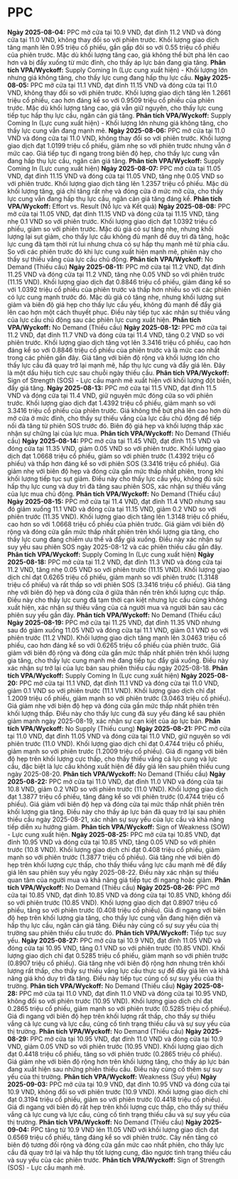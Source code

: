 # PPC

**Ngày 2025-08-04:** PPC mở cửa tại 10.9 VND, đạt đỉnh 11.2 VND và đóng cửa tại 11.0 VND, không thay đổi so với phiên trước. Khối lượng giao dịch tăng mạnh lên 0.95 triệu cổ phiếu, gần gấp đôi so với 0.55 triệu cổ phiếu của phiên trước. Mặc dù khối lượng tăng cao, giá không thể bứt phá lên cao hơn và bị đẩy xuống từ mức đỉnh, cho thấy áp lực bán đang gia tăng. **Phân tích VPA/Wyckoff:** Supply Coming In (Lực cung xuất hiện) - Khối lượng lớn nhưng giá không tăng, cho thấy lực cung đang hấp thụ lực cầu.
**Ngày 2025-08-05:** PPC mở cửa tại 11.1 VND, đạt đỉnh 11.15 VND và đóng cửa tại 11.0 VND, không thay đổi so với phiên trước. Khối lượng giao dịch tăng lên 1.2661 triệu cổ phiếu, cao hơn đáng kể so với 0.9509 triệu cổ phiếu của phiên trước. Mặc dù khối lượng tăng cao, giá vẫn giữ nguyên, cho thấy lực cung tiếp tục hấp thụ lực cầu, ngăn cản giá tăng. **Phân tích VPA/Wyckoff:** Supply Coming In (Lực cung xuất hiện) - Khối lượng lớn nhưng giá không tăng, cho thấy lực cung vẫn đang mạnh mẽ.
**Ngày 2025-08-06:** PPC mở cửa tại 11.0 VND và đóng cửa tại 11.0 VND, không thay đổi so với phiên trước. Khối lượng giao dịch đạt 1.0199 triệu cổ phiếu, giảm nhẹ so với phiên trước nhưng vẫn ở mức cao. Giá tiếp tục đi ngang trong biên độ hẹp, cho thấy lực cung vẫn đang hấp thụ lực cầu, ngăn cản giá tăng. **Phân tích VPA/Wyckoff:** Supply Coming In (Lực cung xuất hiện)
**Ngày 2025-08-07:** PPC mở cửa tại 11.05 VND, đạt đỉnh 11.15 VND và đóng cửa tại 11.05 VND, tăng nhẹ 0.05 VND so với phiên trước. Khối lượng giao dịch tăng lên 1.2357 triệu cổ phiếu. Mặc dù khối lượng tăng, giá chỉ tăng rất nhẹ và đóng cửa ở mức mở cửa, cho thấy lực cung vẫn đang hấp thụ lực cầu, ngăn cản giá tăng đáng kể. **Phân tích VPA/Wyckoff:** Effort vs. Result (Nỗ lực và Kết quả)
**Ngày 2025-08-08:** PPC mở cửa tại 11.05 VND, đạt đỉnh 11.15 VND và đóng cửa tại 11.15 VND, tăng nhẹ 0.1 VND so với phiên trước. Khối lượng giao dịch đạt 1.0392 triệu cổ phiếu, giảm so với phiên trước. Mặc dù giá có sự tăng nhẹ, nhưng khối lượng lại sụt giảm, cho thấy lực cầu không đủ mạnh để duy trì đà tăng, hoặc lực cung đã tạm thời rút lui nhưng chưa có sự hấp thụ mạnh mẽ từ phía cầu. So với các phiên trước đó khi lực cung xuất hiện mạnh mẽ, phiên này cho thấy sự thiếu vắng của lực cầu chủ động. **Phân tích VPA/Wyckoff:** No Demand (Thiếu cầu)
**Ngày 2025-08-11:** PPC mở cửa tại 11.2 VND, đạt đỉnh 11.25 VND và đóng cửa tại 11.2 VND, tăng nhẹ 0.05 VND so với phiên trước (11.15 VND). Khối lượng giao dịch đạt 0.8846 triệu cổ phiếu, giảm đáng kể so với 1.0392 triệu cổ phiếu của phiên trước và thấp hơn nhiều so với các phiên có lực cung mạnh trước đó. Mặc dù giá có tăng nhẹ, nhưng khối lượng sụt giảm và biên độ giá hẹp cho thấy lực cầu yếu, không đủ mạnh để đẩy giá lên cao hơn một cách thuyết phục. Điều này tiếp tục xác nhận sự thiếu vắng của lực cầu chủ động sau các phiên lực cung xuất hiện. **Phân tích VPA/Wyckoff:** No Demand (Thiếu cầu)
**Ngày 2025-08-12:** PPC mở cửa tại 11.2 VND, đạt đỉnh 11.7 VND và đóng cửa tại 11.4 VND, tăng 0.2 VND so với phiên trước. Khối lượng giao dịch tăng vọt lên 3.3416 triệu cổ phiếu, cao hơn đáng kể so với 0.8846 triệu cổ phiếu của phiên trước và là mức cao nhất trong các phiên gần đây. Giá tăng với biên độ rộng và khối lượng lớn cho thấy lực cầu đã quay trở lại mạnh mẽ, hấp thụ lực cung và đẩy giá lên. Đây là một dấu hiệu tích cực sau chuỗi ngày thiếu cầu. **Phân tích VPA/Wyckoff:** Sign of Strength (SOS) - Lực cầu mạnh mẽ xuất hiện với khối lượng đột biến, đẩy giá tăng.
**Ngày 2025-08-13:** PPC mở cửa tại 11.5 VND, đạt đỉnh 11.5 VND và đóng cửa tại 11.4 VND, giữ nguyên mức đóng cửa so với phiên trước. Khối lượng giao dịch đạt 1.4392 triệu cổ phiếu, giảm mạnh so với 3.3416 triệu cổ phiếu của phiên trước. Giá không thể bứt phá lên cao hơn dù mở cửa ở mức đỉnh, cho thấy sự thiếu vắng của lực cầu chủ động để tiếp nối đà tăng từ phiên SOS trước đó. Biên độ giá hẹp và khối lượng thấp xác nhận sự chững lại của lực mua. **Phân tích VPA/Wyckoff:** No Demand (Thiếu cầu)
**Ngày 2025-08-14:** PPC mở cửa tại 11.45 VND, đạt đỉnh 11.5 VND và đóng cửa tại 11.35 VND, giảm 0.05 VND so với phiên trước. Khối lượng giao dịch đạt 1.0668 triệu cổ phiếu, giảm so với phiên trước (1.4392 triệu cổ phiếu) và thấp hơn đáng kể so với phiên SOS (3.3416 triệu cổ phiếu). Giá giảm nhẹ với biên độ hẹp và đóng cửa gần mức thấp nhất phiên, trong khi khối lượng tiếp tục sụt giảm. Điều này cho thấy lực cầu yếu, không đủ sức hấp thụ lực cung và duy trì đà tăng sau phiên SOS, xác nhận sự thiếu vắng của lực mua chủ động. **Phân tích VPA/Wyckoff:** No Demand (Thiếu cầu)
**Ngày 2025-08-15:** PPC mở cửa tại 11.4 VND, đạt đỉnh 11.4 VND nhưng sau đó giảm xuống 11.1 VND và đóng cửa tại 11.15 VND, giảm 0.2 VND so với phiên trước (11.35 VND). Khối lượng giao dịch tăng lên 1.3148 triệu cổ phiếu, cao hơn so với 1.0668 triệu cổ phiếu của phiên trước. Giá giảm với biên độ rộng và đóng cửa gần mức thấp nhất phiên trên khối lượng gia tăng, cho thấy lực cung đang chiếm ưu thế và đẩy giá xuống. Điều này xác nhận sự suy yếu sau phiên SOS ngày 2025-08-12 và các phiên thiếu cầu gần đây. **Phân tích VPA/Wyckoff:** Supply Coming In (Lực cung xuất hiện)
**Ngày 2025-08-18:** PPC mở cửa tại 11.2 VND, đạt đỉnh 11.3 VND và đóng cửa tại 11.2 VND, tăng nhẹ 0.05 VND so với phiên trước (11.15 VND). Khối lượng giao dịch chỉ đạt 0.6265 triệu cổ phiếu, giảm mạnh so với phiên trước (1.3148 triệu cổ phiếu) và rất thấp so với phiên SOS (3.3416 triệu cổ phiếu). Giá tăng nhẹ với biên độ hẹp và đóng cửa ở giữa thân nến trên khối lượng cực thấp. Điều này cho thấy lực cung đã tạm thời cạn kiệt nhưng lực cầu cũng không xuất hiện, xác nhận sự thiếu vắng của cả người mua và người bán sau các phiên suy yếu gần đây. **Phân tích VPA/Wyckoff:** No Demand (Thiếu cầu)
**Ngày 2025-08-19:** PPC mở cửa tại 11.25 VND, đạt đỉnh 11.35 VND nhưng sau đó giảm xuống 11.05 VND và đóng cửa tại 11.1 VND, giảm 0.1 VND so với phiên trước (11.2 VND). Khối lượng giao dịch tăng mạnh lên 3.0463 triệu cổ phiếu, cao hơn đáng kể so với 0.6265 triệu cổ phiếu của phiên trước. Giá giảm với biên độ rộng và đóng cửa gần mức thấp nhất phiên trên khối lượng gia tăng, cho thấy lực cung mạnh mẽ đang tiếp tục đẩy giá xuống. Điều này xác nhận sự trở lại của lực bán sau phiên thiếu cầu ngày 2025-08-18. **Phân tích VPA/Wyckoff:** Supply Coming In (Lực cung xuất hiện)
**Ngày 2025-08-20:** PPC mở cửa tại 11.1 VND, đạt đỉnh 11.1 VND và đóng cửa tại 11.0 VND, giảm 0.1 VND so với phiên trước (11.1 VND). Khối lượng giao dịch chỉ đạt 1.2009 triệu cổ phiếu, giảm mạnh so với phiên trước (3.0463 triệu cổ phiếu). Giá giảm nhẹ với biên độ hẹp và đóng cửa gần mức thấp nhất phiên trên khối lượng thấp. Điều này cho thấy lực cung đã suy yếu đáng kể sau phiên giảm mạnh ngày 2025-08-19, xác nhận sự cạn kiệt của áp lực bán. **Phân tích VPA/Wyckoff:** No Supply (Thiếu cung)
**Ngày 2025-08-21:** PPC mở cửa tại 11.0 VND, đạt đỉnh 11.05 VND và đóng cửa tại 11.0 VND, giữ nguyên so với phiên trước (11.0 VND). Khối lượng giao dịch chỉ đạt 0.4744 triệu cổ phiếu, giảm mạnh so với phiên trước (1.2009 triệu cổ phiếu). Giá đi ngang với biên độ hẹp trên khối lượng cực thấp, cho thấy thiếu vắng cả lực cung và lực cầu, đặc biệt là lực cầu không xuất hiện để đẩy giá lên sau phiên thiếu cung ngày 2025-08-20. **Phân tích VPA/Wyckoff:** No Demand (Thiếu cầu)
**Ngày 2025-08-22:** PPC mở cửa tại 11.0 VND, đạt đỉnh 11.0 VND và đóng cửa tại 10.8 VND, giảm 0.2 VND so với phiên trước (11.0 VND). Khối lượng giao dịch đạt 1.3877 triệu cổ phiếu, tăng đáng kể so với phiên trước (0.4744 triệu cổ phiếu). Giá giảm với biên độ hẹp và đóng cửa tại mức thấp nhất phiên trên khối lượng gia tăng. Điều này cho thấy áp lực bán đã quay trở lại sau phiên thiếu cầu ngày 2025-08-21, xác nhận sự suy yếu của lực cầu và khả năng tiếp diễn xu hướng giảm. **Phân tích VPA/Wyckoff:** Sign of Weakness (SOW) - Lực cung xuất hiện.
**Ngày 2025-08-25:** PPC mở cửa tại 10.85 VND, đạt đỉnh 10.95 VND và đóng cửa tại 10.85 VND, tăng 0.05 VND so với phiên trước (10.8 VND). Khối lượng giao dịch chỉ đạt 0.408 triệu cổ phiếu, giảm mạnh so với phiên trước (1.3877 triệu cổ phiếu). Giá tăng nhẹ với biên độ hẹp trên khối lượng cực thấp, cho thấy thiếu vắng lực cầu mạnh mẽ để đẩy giá lên sau phiên suy yếu ngày 2025-08-22. Điều này xác nhận sự thiếu quan tâm của người mua và khả năng giá tiếp tục đi ngang hoặc giảm. **Phân tích VPA/Wyckoff:** No Demand (Thiếu cầu)
**Ngày 2025-08-26:** PPC mở cửa tại 10.85 VND, đạt đỉnh 10.85 VND và đóng cửa tại 10.85 VND, không đổi so với phiên trước (10.85 VND). Khối lượng giao dịch đạt 0.8907 triệu cổ phiếu, tăng so với phiên trước (0.408 triệu cổ phiếu). Giá đi ngang với biên độ hẹp trên khối lượng gia tăng, cho thấy lực cung vẫn đang hiện diện và hấp thụ lực cầu, ngăn cản giá tăng. Điều này củng cố sự suy yếu của thị trường sau phiên thiếu cầu trước đó. **Phân tích VPA/Wyckoff:** Tiếp tục suy yếu.
**Ngày 2025-08-27:** PPC mở cửa tại 10.9 VND, đạt đỉnh 11.05 VND và đóng cửa tại 10.95 VND, tăng 0.1 VND so với phiên trước (10.85 VND). Khối lượng giao dịch chỉ đạt 0.5285 triệu cổ phiếu, giảm mạnh so với phiên trước (0.8907 triệu cổ phiếu). Giá tăng nhẹ với biên độ rộng hơn nhưng trên khối lượng rất thấp, cho thấy sự thiếu vắng lực cầu thực sự để đẩy giá lên và khả năng giá khó duy trì đà tăng. Điều này tiếp tục củng cố sự suy yếu của thị trường. **Phân tích VPA/Wyckoff:** No Demand (Thiếu cầu)
**Ngày 2025-08-28:** PPC mở cửa tại 11.0 VND, đạt đỉnh 11.0 VND và đóng cửa tại 10.95 VND, không đổi so với phiên trước (10.95 VND). Khối lượng giao dịch chỉ đạt 0.2865 triệu cổ phiếu, giảm mạnh so với phiên trước (0.5285 triệu cổ phiếu). Giá đi ngang với biên độ hẹp trên khối lượng rất thấp, cho thấy sự thiếu vắng cả lực cung và lực cầu, củng cố tình trạng thiếu cầu và sự suy yếu của thị trường. **Phân tích VPA/Wyckoff:** No Demand (Thiếu cầu)
**Ngày 2025-08-29:** PPC mở cửa tại 10.95 VND, đạt đỉnh 11.0 VND và đóng cửa tại 10.9 VND, giảm 0.05 VND so với phiên trước (10.95 VND). Khối lượng giao dịch đạt 0.4418 triệu cổ phiếu, tăng so với phiên trước (0.2865 triệu cổ phiếu). Giá giảm nhẹ với biên độ rộng hơn trên khối lượng tăng, cho thấy áp lực bán đang xuất hiện sau những phiên thiếu cầu. Điều này củng cố thêm sự suy yếu của thị trường. **Phân tích VPA/Wyckoff:** Weakness (Suy yếu)
**Ngày 2025-09-03:** PPC mở cửa tại 10.9 VND, đạt đỉnh 10.95 VND và đóng cửa tại 10.9 VND, không đổi so với phiên trước (10.9 VND). Khối lượng giao dịch chỉ đạt 0.3194 triệu cổ phiếu, giảm so với phiên trước (0.4418 triệu cổ phiếu). Giá đi ngang với biên độ rất hẹp trên khối lượng cực thấp, cho thấy sự thiếu vắng cả lực cung và lực cầu, củng cố tình trạng thiếu cầu và sự suy yếu của thị trường. **Phân tích VPA/Wyckoff:** No Demand (Thiếu cầu)
**Ngày 2025-09-04:** PPC tăng từ 10.9 VND lên 11.05 VND với khối lượng giao dịch đạt 0.6569 triệu cổ phiếu, tăng đáng kể so với phiên trước. Cây nến tăng có biên độ tương đối rộng và đóng cửa gần mức cao nhất phiên, cho thấy lực cầu đã quay trở lại và hấp thụ tốt lượng cung, đảo ngược tình trạng thiếu cầu và suy yếu của các phiên trước. **Phân tích VPA/Wyckoff:** Sign of Strength (SOS) - Lực cầu mạnh mẽ.
